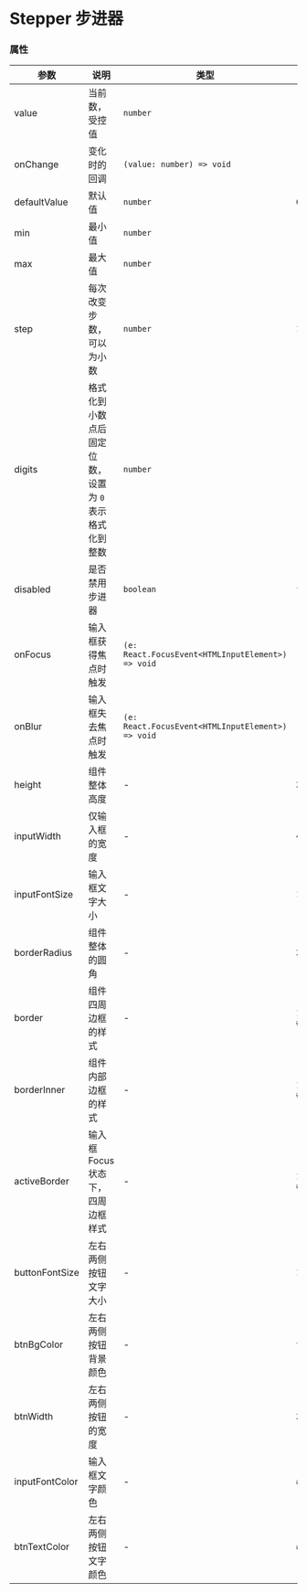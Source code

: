 # Stepper 步进器

<code src="./demos/demo1.tsx"></code>
<code src="./demos/demo2.tsx" debug></code>

### 属性

| 参数         | 说明                                                  | 类型                                              | 默认值  |
| ------------ | ----------------------------------------------------- | ------------------------------------------------- | ------- |
| value        | 当前数，受控值                                        | `number`                                          | -       |
| onChange     | 变化时的回调                                          | `(value: number) => void`                         | -       |
| defaultValue | 默认值                                                | `number`                                          | `0`     |
| min          | 最小值                                                | `number`                                          | -       |
| max          | 最大值                                                | `number`                                          | -       |
| step         | 每次改变步数，可以为小数                              | `number`                                          | `1`     |
| digits       | 格式化到小数点后固定位数，设置为 `0` 表示格式化到整数 | `number`                                          | -       |
| disabled     | 是否禁用步进器                                        | `boolean`                                         | `false` |
| onFocus      | 输入框获得焦点时触发                                  | `(e: React.FocusEvent<HTMLInputElement>) => void` | -       |
| onBlur       | 输入框失去焦点时触发                                  | `(e: React.FocusEvent<HTMLInputElement>) => void` | -       |
| height                  | 组件整体高度              | -        | `22px`                      |
| inputWidth             | 仅输入框的宽度          | -             | `40px`                      |
| inputFontSize         | 输入框文字大小            | -           | `13px` |
| borderRadius           | 组件整体的圆角           | -            | `2px`                       |
| border                  | 组件四周边框的样式        | -           | `1px solid #e5e5e5`         |
| borderInner            | 组件内部边框的样式         | -          | `1px solid #e5e5e5`             |
| activeBorder           | 输入框 Focus 状态下，四周边框样式  | -  | `1px solid #e5e5e5`             |
| buttonFontSize        | 左右两侧按钮文字大小         | -        | `10px`                      |
| btnBgColor | 左右两侧按钮背景颜色           | -      | `transparent`               |
| btnWidth            | 左右两侧按钮的宽度     | -              | `22px`                      |
| inputFontColor        | 输入框文字颜色        | -               | `#333`     |
| btnTextColor      | 左右两侧按钮文字颜色       | -          | `#1677ff`  |

